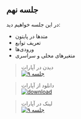 
## جلسه نهم
در این جلسه خواهیم دید:

* متدها در پایتون  
* تعریف توابع  
* ورودی‌ها 
* متغیرهای محلی و سراسری


> دیدن در آپارات  
[![جلسه ۹](https://www.aparat.com/public/public/images/logo/v2/aparat_logo_fa_color_black_275x100.png)](https://www.aparat.com/video/video/embed/videohash/WJxgk/vt/frame)  




> دانلود از آپارات  
[![download](https://www.aparat.com/public/public/images/logo/v2/aparat_logo_fa_color_black_275x100.png)](http://g1.asset.aparat.com//flv_video_new/4925/ff0ceb3c78d7aa7937dc0b9d9b3bc49314774471-1080p.mp4)


> لینک در آپارات  
[![جلسه ۹](https://www.aparat.com/public/public/images/logo/v2/aparat_logo_fa_color_black_275x100.png)](https://www.aparat.com/v/WJxgk) 




